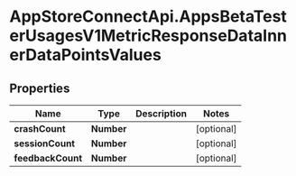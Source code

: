 # AppStoreConnectApi.AppsBetaTesterUsagesV1MetricResponseDataInnerDataPointsValues

## Properties

Name | Type | Description | Notes
------------ | ------------- | ------------- | -------------
**crashCount** | **Number** |  | [optional] 
**sessionCount** | **Number** |  | [optional] 
**feedbackCount** | **Number** |  | [optional] 


